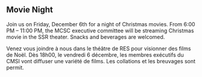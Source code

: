 ## Movie Night
Join us on Friday, December 6th for a night of Christmas movies. From 6:00 PM – 11:00 PM, the MCSC executive committee will be streaming Christmas movie in the SSR theater. Snacks and beverages are welcomed.

Venez vous joindre à nous dans le théâtre de RES pour visionner des films de Noël. Dès 18h00, le vendredi 6 décembre, les membres exécutifs du CMSI vont diffuser une variété de films. Les collations et les breuvages sont permit.
